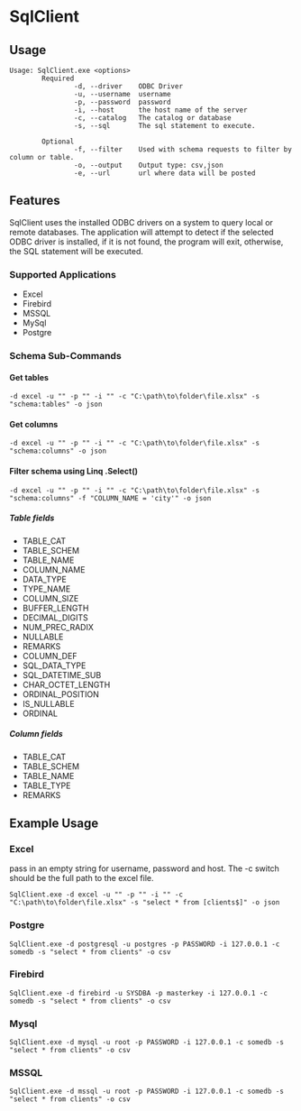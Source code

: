 ﻿# SqlClient

## Usage
```
Usage: SqlClient.exe <options>
        Required
                -d, --driver    ODBC Driver
                -u, --username  username
                -p, --password  password
                -i, --host      the host name of the server
                -c, --catalog   The catalog or database
                -s, --sql       The sql statement to execute.

        Optional
                -f, --filter    Used with schema requests to filter by column or table.
                -o, --output    Output type: csv,json
                -e, --url       url where data will be posted
```

## Features

SqlClient uses the installed ODBC drivers on a system to query local or remote databases.  The application will attempt to detect if the selected ODBC driver is installed, if it is not found, the program will exit, otherwise, the SQL statement will be executed.

### Supported Applications
- Excel
- Firebird
- MSSQL
- MySql
- Postgre

### Schema Sub-Commands

#### Get tables
```
-d excel -u "" -p "" -i "" -c "C:\path\to\folder\file.xlsx" -s "schema:tables" -o json
```
#### Get columns
```
-d excel -u "" -p "" -i "" -c "C:\path\to\folder\file.xlsx" -s "schema:columns" -o json
```
#### Filter schema using Linq .Select()
```
-d excel -u "" -p "" -i "" -c "C:\path\to\folder\file.xlsx" -s "schema:columns" -f "COLUMN_NAME = 'city'" -o json
```
##### Table fields
- TABLE_CAT
- TABLE_SCHEM
- TABLE_NAME
- COLUMN_NAME
- DATA_TYPE
- TYPE_NAME
- COLUMN_SIZE
- BUFFER_LENGTH
- DECIMAL_DIGITS
- NUM_PREC_RADIX
- NULLABLE
- REMARKS
- COLUMN_DEF
- SQL_DATA_TYPE
- SQL_DATETIME_SUB
- CHAR_OCTET_LENGTH
- ORDINAL_POSITION
- IS_NULLABLE
- ORDINAL

##### Column fields
- TABLE_CAT
- TABLE_SCHEM
- TABLE_NAME
- TABLE_TYPE
- REMARKS

## Example Usage

### Excel
pass in an empty string for username, password and host.  The -c switch should be the full path to the excel file.
```
SqlClient.exe -d excel -u "" -p "" -i "" -c "C:\path\to\folder\file.xlsx" -s "select * from [clients$]" -o json
```

### Postgre
```
SqlClient.exe -d postgresql -u postgres -p PASSWORD -i 127.0.0.1 -c somedb -s "select * from clients" -o csv
```

### Firebird
```
SqlClient.exe -d firebird -u SYSDBA -p masterkey -i 127.0.0.1 -c somedb -s "select * from clients" -o csv
```

### Mysql
```
SqlClient.exe -d mysql -u root -p PASSWORD -i 127.0.0.1 -c somedb -s "select * from clients" -o csv
```

### MSSQL
```
SqlClient.exe -d mssql -u root -p PASSWORD -i 127.0.0.1 -c somedb -s "select * from clients" -o csv
```